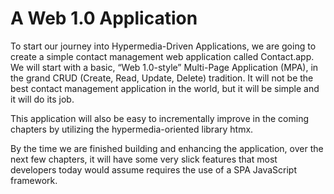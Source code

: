 # A Web 1.0 Application

To start our journey into Hypermedia-Driven Applications, we are going to create a simple contact management web application called Contact.app. We will start with a basic, “Web 1.0-style” Multi-Page Application (MPA), in the grand CRUD (Create, Read, Update, Delete) tradition. It will not be the best contact management application in the world, but it will be simple and it will do its job.

This application will also be easy to incrementally improve in the coming chapters by utilizing the hypermedia-oriented library htmx.

By the time we are finished building and enhancing the application, over the next few chapters, it will have some very slick features that most developers today would assume requires the use of a SPA JavaScript framework.